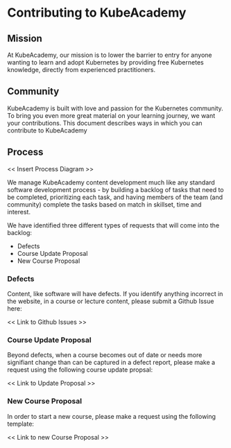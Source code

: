 # Contributing to KubeAcademy

## Mission 
At KubeAcademy, our mission is to lower the barrier to entry for anyone wanting to learn and adopt Kubernetes by providing free Kubernetes knowledge, directly from experienced practitioners.

## Community
KubeAcademy is built with love and passion for the Kubernetes community. To bring you even more great material on your learning journey, we want your contributions. This document describes ways in which you can contribute to KubeAcademy

## Process

<< Insert Process Diagram >>

We manage KubeAcademy content development much like any standard software development process - by building a backlog of tasks that need to be completed, prioritizing each task, and having members of the team (and community) complete the tasks based on match in skillset, time and interest.

We have identified three different types of requests that will come into the backlog:
- Defects
- Course Update Proposal
- New Course Proposal

### Defects

Content, like software will have defects. If you identify anything incorrect in the website, in a course or lecture content, please submit a Github Issue here:

<< Link to Github Issues >>

### Course Update Proposal

Beyond defects, when a course becomes out of date or needs more signifiant change than can be captured in a defect report, please make a request using the following course update propsal:

<< Link to Update Proposal >>

### New Course Proposal

In order to start a new course, please make a request using the following template:

<< Link to new Course Proposal >>